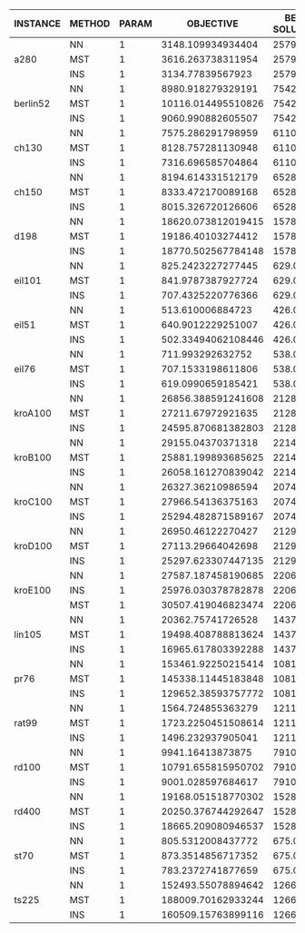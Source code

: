 | INSTANCE | METHOD | PARAM | OBJECTIVE               | BEST SOLUTION | GAP                     | NODES | ARCS  |
|----------|--------|-------|-------------------------|---------------|-------------------------|-------|-------|
|          | NN     | 1     | 3148.109934934404       | 2579.0        | 22.067077740767896      | 280   | 39060 |
| a280     | MST    | 1     | 3616.263738311954       | 2579.0        | 40.21960986087453       | 280   | 39060 |
|          | INS    | 1     | 3134.77839567923        | 2579.0        | 21.550151053867005      | 280   | 39060 |
|          | NN     | 1     | 8980.918279329191       | 7542.0        | 19.078736135364508      | 52    | 1326  |
| berlin52 | MST    | 1     | 10116.014495510826      | 7542.0        | 34.12907047879642       | 52    | 1326  |
|          | INS    | 1     | 9060.990882605507       | 7542.0        | 20.140425385912316      | 52    | 1326  |
|          | NN     | 1     | 7575.286291798959       | 6110.0        | 23.981772369868388      | 130   | 8385  |
| ch130    | MST    | 1     | 8128.757281130948       | 6110.0        | 33.04021736711863       | 130   | 8385  |
|          | INS    | 1     | 7316.696585704864       | 6110.0        | 19.7495349542531        | 130   | 8385  |
|          | NN     | 1     | 8194.614331512179       | 6528.0        | 25.530244048899803      | 150   | 11175 |
| ch150    | MST    | 1     | 8333.472170089168       | 6528.0        | 27.657355546709066      | 150   | 11175 |
|          | INS    | 1     | 8015.326720126606       | 6528.0        | 22.78380392350806       | 150   | 11175 |
|          | NN     | 1     | 18620.073812019415      | 15780.0       | 17.997932902531144      | 198   | 19503 |
| d198     | MST    | 1     | 19186.40103274412       | 15780.0       | 21.58682530256097       | 198   | 19503 |
|          | INS    | 1     | 18770.502567784148      | 15780.0       | 18.951220328163167      | 198   | 19503 |
|          | NN     | 1     | 825.2423227277445       | 629.0         | 31.199097412995954      | 101   | 5050  |
| eil101   | MST    | 1     | 841.9787387927724       | 629.0         | 33.85989487961406       | 101   | 5050  |
|          | INS    | 1     | 707.4325220776366       | 629.0         | 12.46939937641281       | 101   | 5050  |
|          | NN     | 1     | 513.610006884723        | 426.0         | 20.565729315662683      | 51    | 1275  |
| eil51    | MST    | 1     | 640.9012229251007       | 426.0         | 50.44629646129123       | 51    | 1275  |
|          | INS    | 1     | 502.33494062108446      | 426.0         | 17.919000145794474      | 51    | 1275  |
|          | NN     | 1     | 711.993292632752        | 538.0         | 32.34076071240742       | 76    | 2850  |
| eil76    | MST    | 1     | 707.1533198611806       | 538.0         | 31.441137520665546      | 76    | 2850  |
|          | INS    | 1     | 619.0990659185421       | 538.0         | 15.074175821290359      | 76    | 2850  |
|          | NN     | 1     | 26856.388591241608      | 21282.0       | 26.192973363601205      | 100   | 4950  |
| kroA100  | MST    | 1     | 27211.67972921635       | 21282.0       | 27.862417673227846      | 100   | 4950  |
|          | INS    | 1     | 24595.870681382803      | 21282.0       | 15.571237108273673      | 100   | 4950  |
|          | NN     | 1     | 29155.04370371318       | 22141.0       | 31.6789833508567        | 100   | 4950  |
| kroB100  | MST    | 1     | 25881.199893685625      | 22141.0       | 16.89264212856522       | 100   | 4950  |
|          | INS    | 1     | 26058.161270839042      | 22141.0       | 17.691889575172947      | 100   | 4950  |
|          | NN     | 1     | 26327.36210986594       | 20749.0       | 26.884968479762584      | 100   | 4950  |
| kroC100  | MST    | 1     | 27966.54136375163       | 20749.0       | 34.78500825944204       | 100   | 4950  |
|          | INS    | 1     | 25294.482871589167      | 20749.0       | 21.906997308733757      | 100   | 4950  |
|          | NN     | 1     | 26950.46122270427       | 21294.0       | 26.56363869026144       | 100   | 4950  |
| kroD100  | MST    | 1     | 27113.29664042698       | 21294.0       | 27.32833962819094       | 100   | 4950  |
|          | INS    | 1     | 25297.623307447135      | 21294.0       | 18.80164979546884       | 100   | 4950  |
|          | NN     | 1     | 27587.187458190685      | 22068.0       | 25.00991235359201       | 100   | 4950  |
| kroE100  | INS    | 1     | 25976.030378782878      | 22068.0       | 17.709037424247224      | 100   | 4950  |
|          | MST    | 1     | 30507.419046823474      | 22068.0       | 38.242790678011026      | 100   | 4950  |
|          | NN     | 1     | 20362.75741726528       | 14379.0       | 41.61455885155628       | 105   | 5460  |
| lin105   | MST    | 1     | 19498.408788813624      | 14379.0       | 35.60337150576274       | 105   | 5460  |
|          | INS    | 1     | 16965.617803392288      | 14379.0       | 17.988857385021824      | 105   | 5460  |
|          | NN     | 1     | 153461.92250215414      | 108159.0      | 41.885485722088895      | 76    | 2850  |
| pr76     | MST    | 1     | 145338.11445183848      | 108159.0      | 34.37449907251221       | 76    | 2850  |
|          | INS    | 1     | 129652.38593757772      | 108159.0      | 19.872027235438313      | 76    | 2850  |
|          | NN     | 1     | 1564.724855363279       | 1211.0        | 29.20931918771915       | 99    | 4851  |
| rat99    | MST    | 1     | 1723.2250451508614      | 1211.0        | 42.297691589666506      | 99    | 4851  |
|          | INS    | 1     | 1496.232937905041       | 1211.0        | 23.55350436870693       | 99    | 4851  |
|          | NN     | 1     | 9941.16413873875        | 7910.0        | 25.67843411806258       | 100   | 4950  |
| rd100    | MST    | 1     | 10791.655815950702      | 7910.0        | 36.43054128888372       | 100   | 4950  |
|          | INS    | 1     | 9001.028597684617       | 7910.0        | 13.793029047845982      | 100   | 4950  |
|          | NN     | 1     | 19168.051518770302      | 15281.0       | 25.437154104903488      | 400   | 79800 |
| rd400    | MST    | 1     | 20250.376744292647      | 15281.0       | 32.51997084151984       | 400   | 79800 |
|          | INS    | 1     | 18665.209080946537      | 15281.0       | 22.146515810133746      | 400   | 79800 |
|          | NN     | 1     | 805.5312008437772       | 675.0         | 19.337955680559592      | 70    | 2415  |
| st70     | MST    | 1     | 873.3514856717352       | 675.0         | 29.385405284701513      | 70    | 2415  |
|          | INS    | 1     | 783.2372741877659       | 675.0         | 16.03515173152088       | 70    | 2415  |
|          | NN     | 1     | 152493.55078894642      | 126643.0      | 20.412143418070023      | 225   | 25200 |
| ts225    | MST    | 1     | 188009.70162933244      | 126643.0      | 48.45644972823799       | 225   | 25200 |
|          | INS    | 1     | 160509.15763899116      | 126643.0      | 26.741436667633554      | 225   | 25200 |
